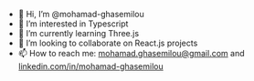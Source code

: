 - 👋 Hi, I’m @mohamad-ghasemilou
- 👀 I’m interested in Typescript
- 🌱 I’m currently learning Three.js
- 💞️ I’m looking to collaborate on React.js projects
- 📫 How to reach me: mohamad.ghasemilou@gmail.com and [linkedin.com/in/mohamad-ghasemilou](https://www.linkedin.com/in/mohamad-ghasemilou/)
